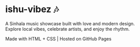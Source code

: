 # ishu-vibez 🎶

A Sinhala music showcase built with love and modern design.  
Explore local vibes, celebrate artists, and enjoy the rhythm.

Made with HTML + CSS | Hosted on GitHub Pages
